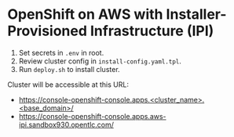 # OpenShift on AWS with Installer-Provisioned Infrastructure (IPI)

1. Set secrets in `.env` in root.
1. Review cluster config in `install-config.yaml.tpl`.
1. Run `deploy.sh` to install cluster.

Cluster will be accessible at this URL:

- https://console-openshift-console.apps.<cluster_name>.<base_domain>/
- https://console-openshift-console.apps.aws-ipi.sandbox930.opentlc.com/
